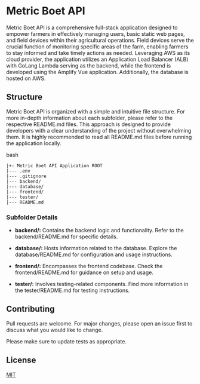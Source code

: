 # Metric Boet API

Metric Boet API is a comprehensive full-stack application designed to empower farmers in effectively managing users, basic static web pages, and field devices within their agricultural operations. Field devices serve the crucial function of monitoring specific areas of the farm, enabling farmers to stay informed and take timely actions as needed. Leveraging AWS as its cloud provider, the application utilizes an Application Load Balancer (ALB) with GoLang Lambda serving as the backend, while the frontend is developed using the Amplify Vue application. Additionally, the database is hosted on AWS.

## Structure

Metric Boet API is organized with a simple and intuitive file structure. For more in-depth information about each subfolder, please refer to the respective README.md files. This approach is designed to provide developers with a clear understanding of the project without overwhelming them. It is highly recommended to read all README.md files before running the application locally.

bash
````
|+- Metric Boet API Application ROOT
|--- .env
|--- .gitignore
|--- backend/
|--- database/
|--- frontend/
|--- tester/
|--- README.md
````
### Subfolder Details

* **backend/:** Contains the backend logic and functionality. Refer to the backend/README.md for specific details.

* **database/:** Hosts information related to the database. Explore the database/README.md for configuration and usage instructions.

* **frontend/:** Encompasses the frontend codebase. Check the frontend/README.md for guidance on setup and usage.

* **tester/:** Involves testing-related components. Find more information in the tester/README.md for testing instructions.

## Contributing

Pull requests are welcome. For major changes, please open an issue first
to discuss what you would like to change.

Please make sure to update tests as appropriate.

## License

[MIT](https://choosealicense.com/licenses/mit/)